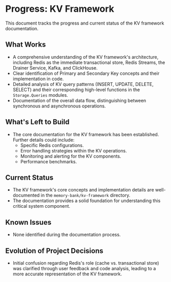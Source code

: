 # Progress: KV Framework

This document tracks the progress and current status of the KV framework documentation.

## What Works

-   A comprehensive understanding of the KV framework's architecture, including Redis as the immediate transactional store, Redis Streams, the Drainer Service, Kafka, and ClickHouse.
-   Clear identification of Primary and Secondary Key concepts and their implementation in code.
-   Detailed analysis of KV query patterns (INSERT, UPDATE, DELETE, SELECT) and their corresponding high-level functions in the `Storage.Queries` modules.
-   Documentation of the overall data flow, distinguishing between synchronous and asynchronous operations.

## What's Left to Build

-   The core documentation for the KV framework has been established. Further details could include:
    -   Specific Redis configurations.
    -   Error handling strategies within the KV operations.
    -   Monitoring and alerting for the KV components.
    -   Performance benchmarks.

## Current Status

-   The KV framework's core concepts and implementation details are well-documented in the `memory-bank/kv-framework` directory.
-   The documentation provides a solid foundation for understanding this critical system component.

## Known Issues

-   None identified during the documentation process.

## Evolution of Project Decisions

-   Initial confusion regarding Redis's role (cache vs. transactional store) was clarified through user feedback and code analysis, leading to a more accurate representation of the KV framework.
